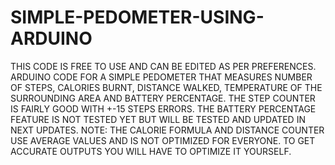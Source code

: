 # SIMPLE-PEDOMETER-USING-ARDUINO
THIS CODE IS FREE TO USE AND CAN BE EDITED AS PER PREFERENCES.
ARDUINO CODE FOR A SIMPLE PEDOMETER THAT MEASURES NUMBER OF STEPS, CALORIES BURNT, DISTANCE WALKED, TEMPERATURE OF THE SURROUNDING AREA AND BATTERY PERCENTAGE.
THE STEP COUNTER IS FAIRLY GOOD WITH +-15 STEPS ERRORS.
THE BATTERY PERCENTAGE FEATURE IS NOT TESTED YET BUT WILL BE TESTED AND UPDATED IN NEXT UPDATES.
NOTE: THE CALORIE FORMULA AND DISTANCE COUNTER USE AVERAGE VALUES AND IS NOT OPTIMIZED FOR EVERYONE.
TO GET ACCURATE OUTPUTS YOU WILL HAVE TO OPTIMIZE IT YOURSELF.
